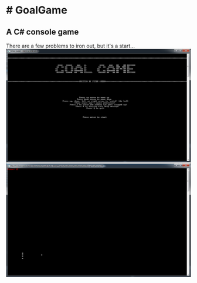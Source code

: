 <h1># GoalGame</h1>
<h2>A C# console game</h2>
There are a few problems to iron out, but it's a start...

<img src="https://github.com/pda87/GoalGame/blob/master/images/GoalGameWelcome.PNG">

<img src="https://github.com/pda87/GoalGame/blob/master/images/GoalGame.PNG">
